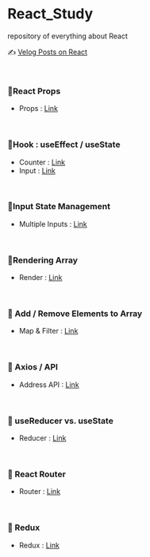 # React_Study

repository of everything about React

✍️ [Velog Posts on React](https://velog.io/@jiselectric?tag=React)

<br>

### 📍React Props 
- Props : [Link](https://github.com/jiselectric/React_Study/blob/main/src/routers/Hello.js)

<br>

### 📍Hook : useEffect / useState 
- Counter : [Link](https://github.com/jiselectric/React_Study/blob/main/src/routers/Counter.js)
- Input : [Link](https://github.com/jiselectric/React_Study/blob/main/src/routers/Input.js)

<br>

### 📍Input State Management
- Multiple Inputs : [Link](https://github.com/jiselectric/React_Study/blob/main/src/routers/Inputs.js)

<br>

### 📍Rendering Array 
- Render : [Link](https://github.com/jiselectric/React_Study/blob/main/src/routers/UserList.js)

<br>

### 📍 Add / Remove Elements to Array
- Map & Filter : [Link](https://github.com/jiselectric/React_Study/blob/main/src/routers/CreateUser.js)

<br>

### 📍 Axios / API 
- Address API : [Link](https://github.com/jiselectric/React_Study/blob/main/src/routers/Address.js)

<br>

### 📍 useReducer vs. useState
- Reducer : [Link](https://github.com/jiselectric/React_Study/blob/main/src/routers/CounterReducer.js)

<br>

### 📍 React Router
- Router : [Link](https://github.com/jiselectric/React_Study/blob/main/src/routers/About.js)

<br>

### 📍 Redux
- Redux : [Link](https://github.com/jiselectric/React_Study/tree/main/redux)

